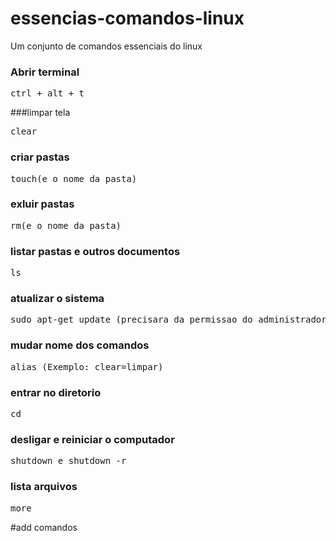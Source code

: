 # essencias-comandos-linux
Um conjunto de comandos essenciais do linux

### Abrir terminal

<pre>
ctrl + alt + t
</pre>

###limpar tela 

<pre>
clear
</pre>

### criar pastas

<pre>
touch(e o nome da pasta)
</pre>

### exluir pastas

<pre>
rm(e o nome da pasta)
</pre>

### listar pastas e outros documentos 

<pre>
ls
</pre>

### atualizar o sistema 

<pre>
sudo apt-get update (precisara da permissao do administrador)
</pre>

### mudar nome dos comandos

<pre>
alias (Exemplo: clear=limpar) 
</pre>

### entrar no diretorio 

<pre>
cd
</pre>

### desligar e reiniciar o computador 

<pre>
shutdown e shutdown -r
</pre>

### lista arquivos 

<pre>
more 
</pre>

#add comandos 
